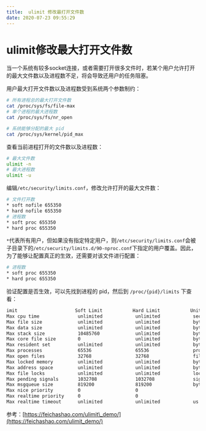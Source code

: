```yaml
---
title:  ulimit 修改最打开文件数
date: 2020-07-23 09:55:29
---
```

# ulimit修改最大打开文件数

当一个系统有较多socket连接，或者需要打开很多文件时，若某个用户允许打开的最大文件数以及进程数不足，将会导致还用户的任务阻塞。

用户最大打开文件数以及进程数受到系统两个参数制约：

```bash
# 所有进程总的最大打开文件数
cat /proc/sys/fs/file-max
# 单个进程的最大进程数
cat /proc/sys/fs/nr_open

# 系统能够分配的最大 pid
cat /proc/sys/kernel/pid_max 
```

查看当前进程打开的文件数以及进程数：

```bash
# 最大文件数
ulimit -n
# 最大进程数
ulimit -u
```

编辑`/etc/security/limits.conf`，修改允许打开的最大文件数：

```bash
# 文件打开数
* soft nofile 655350
* hard nofile 655350
# 进程数
* soft proc 655350
* hard proc 655350
```

`*`代表所有用户，但如果没有指定特定用户，则`/etc/security/limits.conf`会被子目录下的`/etc/security/limits.d/90-nproc.conf`下指定的用户覆盖。因此，为了能够让配置真正的生效，还需要对该文件进行配置：

```bash
# 进程数
* soft proc 655350
* hard proc 655350
```

验证配置是否生效，可以先找到进程的 pid，然后到 `/proc/{pid}/limits` 下查看：

```bash
imit                     Soft Limit           Hard Limit           Units     
Max cpu time              unlimited            unlimited            seconds   
Max file size             unlimited            unlimited            bytes     
Max data size             unlimited            unlimited            bytes     
Max stack size            10485760             unlimited            bytes     
Max core file size        0                    unlimited            bytes     
Max resident set          unlimited            unlimited            bytes     
Max processes             65536                65536                processes 
Max open files            32768                32768                files     
Max locked memory         unlimited            unlimited            bytes     
Max address space         unlimited            unlimited            bytes     
Max file locks            unlimited            unlimited            locks     
Max pending signals       1032708              1032708              signals   
Max msgqueue size         819200               819200               bytes     
Max nice priority         0                    0                    
Max realtime priority     0                    0                    
Max realtime timeout      unlimited            unlimited            us        
```

参考：[https://feichashao.com/ulimit\_demo/](https://feichashao.com/ulimit_demo/)

